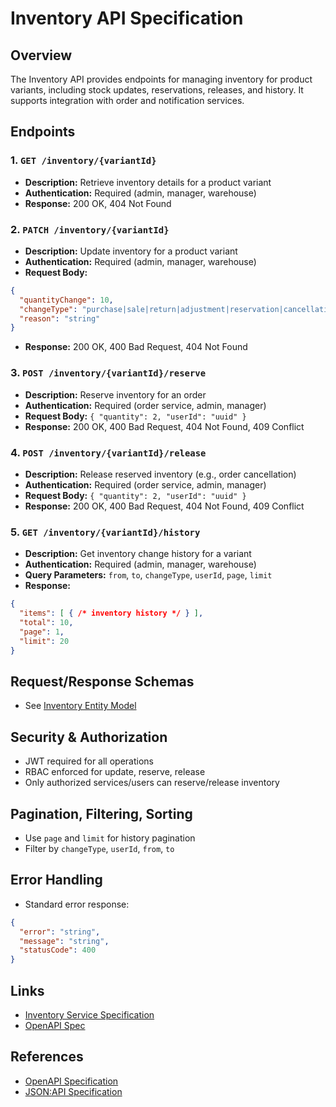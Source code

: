 # Inventory API Specification

## Overview
The Inventory API provides endpoints for managing inventory for product variants, including stock updates, reservations, releases, and history. It supports integration with order and notification services.

## Endpoints

### 1. `GET /inventory/{variantId}`
- **Description:** Retrieve inventory details for a product variant
- **Authentication:** Required (admin, manager, warehouse)
- **Response:** 200 OK, 404 Not Found

### 2. `PATCH /inventory/{variantId}`
- **Description:** Update inventory for a product variant
- **Authentication:** Required (admin, manager, warehouse)
- **Request Body:**
```json
{
  "quantityChange": 10,
  "changeType": "purchase|sale|return|adjustment|reservation|cancellation",
  "reason": "string"
}
```
- **Response:** 200 OK, 400 Bad Request, 404 Not Found

### 3. `POST /inventory/{variantId}/reserve`
- **Description:** Reserve inventory for an order
- **Authentication:** Required (order service, admin, manager)
- **Request Body:** `{ "quantity": 2, "userId": "uuid" }`
- **Response:** 200 OK, 400 Bad Request, 404 Not Found, 409 Conflict

### 4. `POST /inventory/{variantId}/release`
- **Description:** Release reserved inventory (e.g., order cancellation)
- **Authentication:** Required (order service, admin, manager)
- **Request Body:** `{ "quantity": 2, "userId": "uuid" }`
- **Response:** 200 OK, 400 Bad Request, 404 Not Found, 409 Conflict

### 5. `GET /inventory/{variantId}/history`
- **Description:** Get inventory change history for a variant
- **Authentication:** Required (admin, manager, warehouse)
- **Query Parameters:** `from`, `to`, `changeType`, `userId`, `page`, `limit`
- **Response:**
```json
{
  "items": [ { /* inventory history */ } ],
  "total": 10,
  "page": 1,
  "limit": 20
}
```

## Request/Response Schemas
- See [Inventory Entity Model](../02-data-model-setup/02d-inventory-entity.md)

## Security & Authorization
- JWT required for all operations
- RBAC enforced for update, reserve, release
- Only authorized services/users can reserve/release inventory

## Pagination, Filtering, Sorting
- Use `page` and `limit` for history pagination
- Filter by `changeType`, `userId`, `from`, `to`

## Error Handling
- Standard error response:
```json
{
  "error": "string",
  "message": "string",
  "statusCode": 400
}
```

## Links
- [Inventory Service Specification](../03-core-service-components/03-inventory-service.md)
- [OpenAPI Spec](07-openapi-spec.md)

## References
- [OpenAPI Specification](https://swagger.io/specification/)
- [JSON:API Specification](https://jsonapi.org/) 